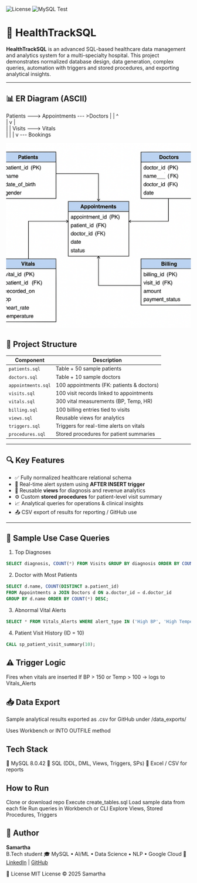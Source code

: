 ![License](https://img.shields.io/badge/License-MIT-green)
![MySQL Test](https://github.com/Samartha21BRS1698/healthtracksql/actions/workflows/mysql-test.yml/badge.svg)

# 🏥 HealthTrackSQL

**HealthTrackSQL** is an advanced SQL-based healthcare data management and analytics system for a multi-specialty hospital. This project demonstrates normalized database design, data generation, complex queries, automation with triggers and stored procedures, and exporting analytical insights.

---

## 📊 ER Diagram (ASCII)

Patients ---> Appointments --- >Doctors
| |                 ^                     
| v                 |                   
| 
| Visits --->     Vitals         
|   |
|   v
--- Bookings

![alt text](image.png)

## 📁 Project Structure

| Component          | Description                                     |
|--------------------|-------------------------------------------------|
| `patients.sql`     | Table + 50 sample patients                      |
| `doctors.sql`      | Table + 10 sample doctors                       |
| `appointments.sql` | 100 appointments (FK: patients & doctors)       |
| `visits.sql`       | 100 visit records linked to appointments        |
| `vitals.sql`       | 300 vital measurements (BP, Temp, HR)           |
| `billing.sql`      | 100 billing entries tied to visits              |
| `views.sql`        | Reusable views for analytics                    |
| `triggers.sql`     | Triggers for real-time alerts on vitals         |
| `procedures.sql`   | Stored procedures for patient summaries         |

---

## 🔍 Key Features

- ✅ Fully normalized healthcare relational schema
- 🔁 Real-time alert system using **AFTER INSERT trigger**
- 🧠 Reusable **views** for diagnosis and revenue analytics
- ⚙️ Custom **stored procedures** for patient-level visit summary
- 📈 Analytical queries for operations & clinical insights
- 📤 CSV export of results for reporting / GitHub use

---

## 📌 Sample Use Case Queries

 1. Top Diagnoses
```sql
SELECT diagnosis, COUNT(*) FROM Visits GROUP BY diagnosis ORDER BY COUNT(*) DESC;
```
2. Doctor with Most Patients
```sql
SELECT d.name, COUNT(DISTINCT a.patient_id)
FROM Appointments a JOIN Doctors d ON a.doctor_id = d.doctor_id
GROUP BY d.name ORDER BY COUNT(*) DESC;
```
3. Abnormal Vital Alerts
```sql
SELECT * FROM Vitals_Alerts WHERE alert_type IN ('High BP', 'High Temperature');
```
4. Patient Visit History (ID = 10)
```sql
CALL sp_patient_visit_summary(10);
```
## ⚠️ Trigger Logic
Fires when vitals are inserted
If BP > 150 or Temp > 100 → logs to Vitals_Alerts

## 📥 Data Export
Sample analytical results exported as .csv for GitHub under /data_exports/

Uses Workbench or INTO OUTFILE method

## Tech Stack
💾 MySQL 8.0.42
🧠 SQL (DDL, DML, Views, Triggers, SPs)
🧮 Excel / CSV for reports

## How to Run

Clone or download repo
Execute create_tables.sql
Load sample data from each file
Run queries in Workbench or CLI
Explore Views, Stored Procedures, Triggers


## 🙌 Author

**Samartha**  
B.Tech student 
🎓 MySQL • AI/ML • Data Science •  NLP • Google Cloud 
🔗 [LinkedIn](https://www.linkedin.com/in/samartha-b0154a293) | [GitHub](https://github.com/Samartha21BRS1698)

📝 License
 MIT License © 2025 Samartha